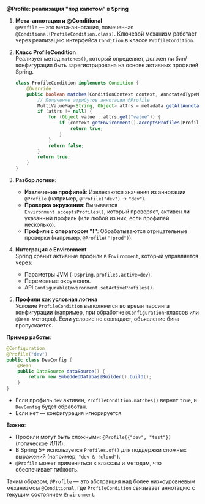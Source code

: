 **@Profile: реализация "под капотом" в Spring**

1. **Мета-аннотация и @Conditional**  
   `@Profile` — это мета-аннотация, помеченная `@Conditional(ProfileCondition.class)`. Ключевой механизм работает через реализацию интерфейса `Condition` в классе `ProfileCondition`.

2. **Класс ProfileCondition**  
   Реализует метод `matches()`, который определяет, должен ли бин/конфигурация быть зарегистрирована на основе активных профилей Spring.

   ```java
   class ProfileCondition implements Condition {
       @Override
       public boolean matches(ConditionContext context, AnnotatedTypeMetadata metadata) {
           // Получение атрибутов аннотации @Profile
           MultiValueMap<String, Object> attrs = metadata.getAllAnnotationAttributes(Profile.class.getName());
           if (attrs != null) {
               for (Object value : attrs.get("value")) {
                   if (context.getEnvironment().acceptsProfiles(Profiles.of((String[]) value))) {
                       return true;
                   }
               }
               return false;
           }
           return true;
       }
   }
   ```

3. **Разбор логики**:
    - **Извлечение профилей**: Извлекаются значения из аннотации `@Profile` (например, `@Profile("dev")` → `"dev"`).
    - **Проверка окружения**: Вызывается `Environment.acceptsProfiles()`, который проверяет, активен ли указанный профиль (или любой из них, если профилей несколько).
    - **Профили с оператором "!"**: Обрабатываются отрицательные проверки (например, `@Profile("!prod")`).

4. **Интеграция с Environment**  
   Spring хранит активные профили в `Environment`, который управляется через:
    - Параметры JVM (`-Dspring.profiles.active=dev`).
    - Переменные окружения.
    - API `ConfigurableEnvironment.setActiveProfiles()`.

5. **Профили как условная логика**  
   Условие `ProfileCondition` выполняется во время парсинга конфигурации (например, при обработке `@Configuration`-классов или `@Bean`-методов). Если условие не совпадает, объявление бина пропускается.

**Пример работы**:
```java
@Configuration
@Profile("dev")
public class DevConfig {
    @Bean
    public DataSource dataSource() {
        return new EmbeddedDatabaseBuilder().build();
    }
}
```
- Если профиль `dev` активен, `ProfileCondition.matches()` вернет `true`, и `DevConfig` будет обработан.
- Если нет — конфигурация игнорируется.

**Важно**:
- Профили могут быть сложными: `@Profile({"dev", "test"})` (логическое ИЛИ).
- В Spring 5+ используется `Profiles.of()` для поддержки сложных выражений (например, `"dev & !cloud"`).
- `@Profile` может применяться к классам и методам, что обеспечивает гибкость.

Таким образом, `@Profile` — это абстракция над более низкоуровневым механизмом `@Conditional`, где `ProfileCondition` связывает аннотацию с текущим состоянием `Environment`.